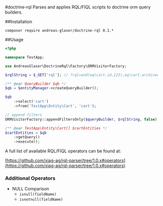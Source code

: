 #doctrine-rql
Parses and applies RQL/FIQL scripts to doctrine orm query builders.

##Installation
```shell
composer require andreas-glaser/doctrine-rql 0.1.*
```

##Usage
```php
<?php

namespace TestApp;

use AndreasGlaser\DoctrineRql\Factory\ORMVisitorFactory;

$rqlString = $_GET['rql']; // ?rql=and(eq(cart.id,123),eq(cart.archived,0))

/** @var QueryBuilder $qb */
$qb = $entityManager->createQueryBuilder();

$qb
    ->select('cart')
    ->from('TestApp\Entity\Cart', 'cart');

// append filters
ORMVisitorFactory::appendFiltersOnly($queryBuilder, $rqlString, false);

/** @var TestApp\Entity\Cart[] $cartEntities */
$cartEntities = $qb
    ->getQuery()
    ->execute();
```

A full list of available RQL/FIQL operators can be found at:

[https://github.com/xiag-ag/rql-parser/tree/1.0.x#operators](https://github.com/xiag-ag/rql-parser/tree/1.0.x#operators)

### Additional Operators ###

 - NULL Comparison
    - `isnull(fieldName)`
    - `isnotnull(fieldName)`